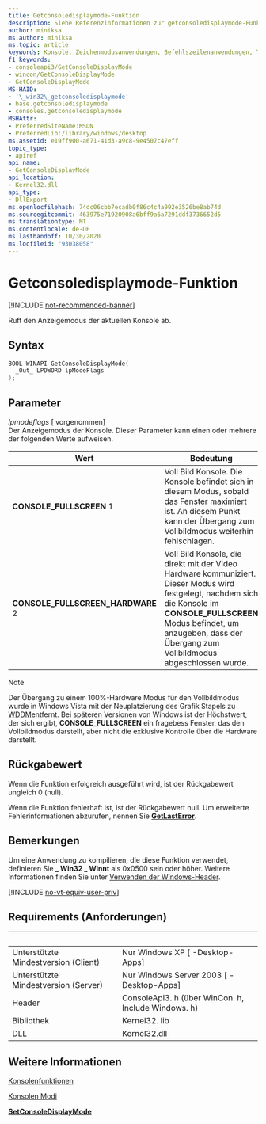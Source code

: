 ```yaml
---
title: Getconsoledisplaymode-Funktion
description: Siehe Referenzinformationen zur getconsoledisplaymode-Funktion, die den Anzeigemodus der aktuellen Konsole abruft.
author: miniksa
ms.author: miniksa
ms.topic: article
keywords: Konsole, Zeichenmodusanwendungen, Befehlszeilenanwendungen, Terminalanwendungen, Konsolen-API
f1_keywords:
- consoleapi3/GetConsoleDisplayMode
- wincon/GetConsoleDisplayMode
- GetConsoleDisplayMode
MS-HAID:
- '\_win32\_getconsoledisplaymode'
- base.getconsoledisplaymode
- consoles.getconsoledisplaymode
MSHAttr:
- PreferredSiteName:MSDN
- PreferredLib:/library/windows/desktop
ms.assetid: e19ff900-a671-41d3-a9c8-9e4507c47eff
topic_type:
- apiref
api_name:
- GetConsoleDisplayMode
api_location:
- Kernel32.dll
api_type:
- DllExport
ms.openlocfilehash: 74dc06cbb7ecadb0f86c4c4a992e3526be8ab74d
ms.sourcegitcommit: 463975e71920908a6bff9a6a7291ddf3736652d5
ms.translationtype: MT
ms.contentlocale: de-DE
ms.lasthandoff: 10/30/2020
ms.locfileid: "93038058"
---
```

# <a name="getconsoledisplaymode-function"></a>Getconsoledisplaymode-Funktion

[!INCLUDE [not-recommended-banner](./includes/not-recommended-banner.md)]

Ruft den Anzeigemodus der aktuellen Konsole ab.

## <a name="syntax"></a>Syntax

```C
BOOL WINAPI GetConsoleDisplayMode(
  _Out_ LPDWORD lpModeFlags
);
```

## <a name="parameters"></a>Parameter

*lpmodeflags* \[ vorgenommen\]  
Der Anzeigemodus der Konsole. Dieser Parameter kann einen oder mehrere der folgenden Werte aufweisen.

| Wert | Bedeutung |
|-|-|
| **CONSOLE_FULLSCREEN** 1 | Voll Bild Konsole. Die Konsole befindet sich in diesem Modus, sobald das Fenster maximiert ist. An diesem Punkt kann der Übergang zum Vollbildmodus weiterhin fehlschlagen. |
| **CONSOLE_FULLSCREEN_HARDWARE** 2 | Voll Bild Konsole, die direkt mit der Video Hardware kommuniziert. Dieser Modus wird festgelegt, nachdem sich die Konsole im **CONSOLE_FULLSCREEN** Modus befindet, um anzugeben, dass der Übergang zum Vollbildmodus abgeschlossen wurde. |

> [!NOTE]
> Der Übergang zu einem 100%-Hardware Modus für den Vollbildmodus wurde in Windows Vista mit der Neuplatzierung des Grafik Stapels zu [WDDM](https://docs.microsoft.com//windows-hardware/drivers/display/introduction-to-the-windows-vista-and-later-display-driver-model)entfernt. Bei späteren Versionen von Windows ist der Höchstwert, der sich ergibt, **CONSOLE_FULLSCREEN** ein fragebess Fenster, das den Vollbildmodus darstellt, aber nicht die exklusive Kontrolle über die Hardware darstellt.

## <a name="return-value"></a>Rückgabewert

Wenn die Funktion erfolgreich ausgeführt wird, ist der Rückgabewert ungleich 0 (null).

Wenn die Funktion fehlerhaft ist, ist der Rückgabewert null. Um erweiterte Fehlerinformationen abzurufen, nennen Sie [**GetLastError**](https://msdn.microsoft.com/library/windows/desktop/ms679360).

## <a name="remarks"></a>Bemerkungen

Um eine Anwendung zu kompilieren, die diese Funktion verwendet, definieren Sie **\_ Win32 \_ Winnt** als 0x0500 sein oder höher. Weitere Informationen finden Sie unter [Verwenden der Windows-Header](https://msdn.microsoft.com/library/windows/desktop/aa383745).

[!INCLUDE [no-vt-equiv-user-priv](./includes/no-vt-equiv-user-priv.md)]

## <a name="requirements"></a>Requirements (Anforderungen)

| &nbsp; | &nbsp; |
|-|-|
| Unterstützte Mindestversion (Client) | Nur Windows XP \[ -Desktop-Apps\] |
| Unterstützte Mindestversion (Server) | Nur Windows Server 2003 \[ -Desktop-Apps\] |
| Header | ConsoleApi3. h (über WinCon. h, Include Windows. h) |
| Bibliothek | Kernel32. lib |
| DLL | Kernel32.dll |

## <a name="see-also"></a>Weitere Informationen

[Konsolenfunktionen](console-functions.md)

[Konsolen Modi](console-modes.md)

[**SetConsoleDisplayMode**](setconsoledisplaymode.md)
